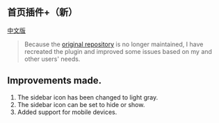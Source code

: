 ## 首页插件+（新）

[中文版](./README_zh_CN.md)


> Because the [original repository](https://github.com/muhanstudio/siyuan-homepage) is no longer maintained, I have recreated the plugin and improved some issues based on my and other users' needs.

## Improvements made.

1. The sidebar icon has been changed to light gray.
2. The sidebar icon can be set to hide or show.
3. Added support for mobile devices.

